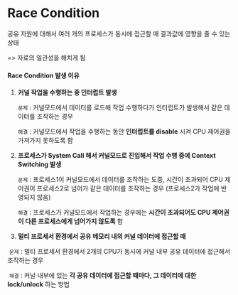 # Race Condition

공유 자원에 대해서 여러 개의 프로세스가 동시에 접근할 때 결과값에 영향을 줄 수 있는 상태

=> 자료의 일관성을 해치게 됨

#### Race Condition 발생 이유

1. **커널 작업을 수행하는 중 인터럽트 발생**

   `문제` : 커널모드에서 데이터를 로드해 작업 수행하다가 인터럽트가 발생해서 같은 데이터를 조작하는 경우

   `해결` : 커널모드에서 작업을 수행하는 동안 **인터럽트를 disable** 시켜 CPU 제어권을 가져가지 못하도록 함

2. **프로세스가 System Call 해서 커널모드로 진입해서 작업 수행 중에 Context Switching 발생**

   `문제` : 프로세스1이 커널모드에서 데이터를 조작하는 도중, 시간이 초과되어 CPU 제어권이 프로세스2로 넘어가 같은 데이터를 조작하는 경우 (프로세스2가 작업에 반영되지 않음)

   `해결` : 프로세스가 커널모드에서 작업하는 경우에는 **시간이 초과되어도 CPU 제어권이 다른 프로세스에게 넘어가지 않도록** 함

3. **멀티 프로세서 환경에서 공유 메모리 내의 커널 데이터에 접근할 때**

​		`문제` : 멀티 프로세서 환경에서 2개의 CPU가 동시에 커널 내부 공유 데이터에 접근해서 조작하는 경우

​		`해결` : 커널 내부에 있는 **각 공유 데이터에 접근할 때마다, 그 데이터에 대한 lock/unlock** 하는 방법
